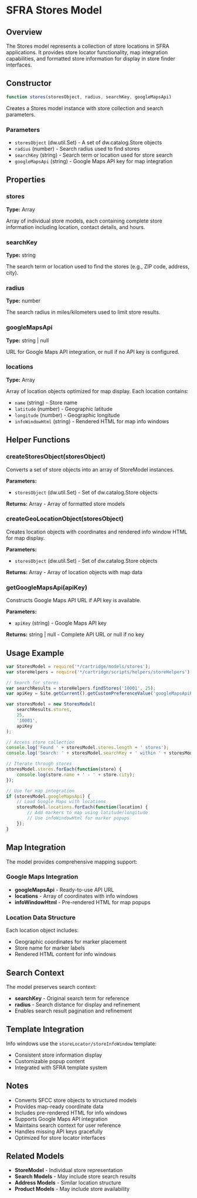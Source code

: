 # SFRA Stores Model

## Overview

The Stores model represents a collection of store locations in SFRA applications. It provides store locator functionality, map integration capabilities, and formatted store information for display in store finder interfaces.

## Constructor

```javascript
function stores(storesObject, radius, searchKey, googleMapsApi)
```

Creates a Stores model instance with store collection and search parameters.

### Parameters

- `storesObject` (dw.util.Set) - A set of dw.catalog.Store objects
- `radius` (number) - Search radius used to find stores
- `searchKey` (string) - Search term or location used for store search
- `googleMapsApi` (string) - Google Maps API key for map integration

## Properties

### stores
**Type:** Array<StoreModel>

Array of individual store models, each containing complete store information including location, contact details, and hours.

### searchKey
**Type:** string

The search term or location used to find the stores (e.g., ZIP code, address, city).

### radius
**Type:** number

The search radius in miles/kilometers used to limit store results.

### googleMapsApi
**Type:** string | null

URL for Google Maps API integration, or null if no API key is configured.

### locations
**Type:** Array<Object>

Array of location objects optimized for map display. Each location contains:
- `name` (string) - Store name
- `latitude` (number) - Geographic latitude
- `longitude` (number) - Geographic longitude  
- `infoWindowHtml` (string) - Rendered HTML for map info windows

## Helper Functions

### createStoresObject(storesObject)
Converts a set of store objects into an array of StoreModel instances.

**Parameters:**
- `storesObject` (dw.util.Set) - Set of dw.catalog.Store objects

**Returns:** Array<StoreModel> - Array of formatted store models

### createGeoLocationObject(storesObject)
Creates location objects with coordinates and rendered info window HTML for map display.

**Parameters:**
- `storesObject` (dw.util.Set) - Set of dw.catalog.Store objects

**Returns:** Array<Object> - Array of location objects with map data

### getGoogleMapsApi(apiKey)
Constructs Google Maps API URL if API key is available.

**Parameters:**
- `apiKey` (string) - Google Maps API key

**Returns:** string | null - Complete API URL or null if no key

## Usage Example

```javascript
var StoresModel = require('*/cartridge/models/stores');
var storeHelpers = require('*/cartridge/scripts/helpers/storeHelpers');

// Search for stores
var searchResults = storeHelpers.findStores('10001', 25);
var apiKey = Site.getCurrent().getCustomPreferenceValue('googleMapsApiKey');

var storesModel = new StoresModel(
    searchResults.stores, 
    25, 
    '10001', 
    apiKey
);

// Access store collection
console.log('Found ' + storesModel.stores.length + ' stores');
console.log('Search: ' + storesModel.searchKey + ' within ' + storesModel.radius + ' miles');

// Iterate through stores
storesModel.stores.forEach(function(store) {
    console.log(store.name + ' - ' + store.city);
});

// Use for map integration
if (storesModel.googleMapsApi) {
    // Load Google Maps with locations
    storesModel.locations.forEach(function(location) {
        // Add markers to map using latitude/longitude
        // Use infoWindowHtml for marker popups
    });
}
```

## Map Integration

The model provides comprehensive mapping support:

### Google Maps Integration
- **googleMapsApi** - Ready-to-use API URL
- **locations** - Array of coordinates with info windows
- **infoWindowHtml** - Pre-rendered HTML for map popups

### Location Data Structure
Each location object includes:
- Geographic coordinates for marker placement
- Store name for marker labels
- Rendered HTML content for info windows

## Search Context

The model preserves search context:
- **searchKey** - Original search term for reference
- **radius** - Search distance for display and refinement
- Enables search result pagination and refinement

## Template Integration

Info windows use the `storeLocator/storeInfoWindow` template:
- Consistent store information display
- Customizable popup content
- Integrated with SFRA template system

## Notes

- Converts SFCC store objects to structured models
- Provides map-ready coordinate data
- Includes pre-rendered HTML for info windows
- Supports Google Maps API integration
- Maintains search context for user reference
- Handles missing API keys gracefully
- Optimized for store locator interfaces

## Related Models

- **StoreModel** - Individual store representation
- **Search Models** - May include store search results
- **Address Models** - Similar location structure
- **Product Models** - May include store availability
